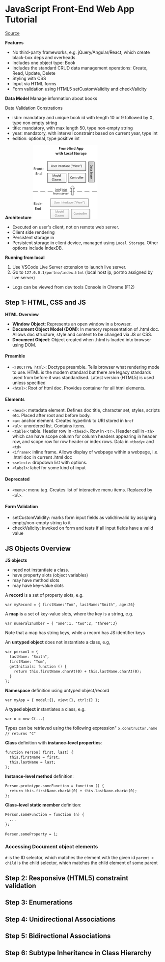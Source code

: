 # JavaScript Front-End Web App Tutorial
[Source](https://www.codeproject.com/Articles/753724/JavaScript-Front-End-Web-App-Tutorial-Part)

**Features**
* No third-party frameworks, e.g. jQuery/Angular/React, which create black-box deps and overheads.
* Includes one object type: Book
* Includes the standard CRUD data management operations: Create, Read, Update, Delete
* Styling with CSS
* Input via HTML forms
* Form validation using HTML5 setCustomValidity and checkValidity

**Data Model**
Manage information about books

Data Validation Constrations
* isbn: mandatory and unique book id with length 10 or 9 followed by X, type non empty string
* title: mandatory, with max length 50, type non-empty string
* year: mandatory, with interval constraint based on current year, type int
* edition: optional, type positive int

**Architecture**
![architecture.png](docs/architecture.png)
* Executed on user's client, not on remote web server.
* Client side rendering
* Persistent storage in 
* Persistent storage in client device, managed using `Local Storage`. Other options include IndexDB.


**Running from local**
1. Use VSCode Live Server extension to launch live server.
2. Go to `127.0.0.1/portno/index.html` (local host ip, portno assigned by live server)

* Logs can be viewed from dev tools Console in Chrome (F12)
## Step 1: HTML, CSS and JS

**HTML Overview**

* **Window Object**: Represents an open window in a browser.
* **Document Object Model (DOM)**: In memory representation of .html doc. Allows doc structure, style and content to be changed via JS or CSS.
* **Document Object**: Object created when .html is loaded into browser using DOM.
#### Preamble
* `<!DOCTYPE html>`: Doctype preamble. Tells browser what rendering mode to use. HTML is the modern standard but there are legacy standards used from before it was standardised. Latest version (HTML5) is used unless specified
* `<html>`: Root of html doc. Provides container for all html elements.

#### Elements
* `<head>`: metadata element. Defines doc title, character set, styles, scripts etc. Placed after root and before body.
* `<a>`: anchor element. Creates hyperlink to URI stored in `href`
* `<ul>`: unordered list. Contains items.
* `<table>`: table. Header row in `<thead>`.  Row in `<tr>`. Header cell in `<th>` which can have scope column for column headers appearing in header row, and scope row for row header or index rows. Data in `<tbody>` and `<td>`
* `<iframe>`: inline frame. Allows display of webpage within a webpage, i.e. .html doc in current .html doc
* `<select>`: dropdown list with options.
* `<label>`: label for some kind of input

#### Deprecated
* `<menu>`: menu tag. Creates list of interactive menu items. Replaced by `<ul>`.

#### Form Validation
* setCustomValidity: marks form input fields as valid/invalid by assigning empty/non-empty string to it
* checkValidity: invoked on form and tests if all input fields have a valid value

## JS Objects Overview

**JS objects**
* need not instantiate a class.
* have property slots (object variables)
* may have method slots
* may have key-value slots

A **record** is a set of property slots, e.g.
```
var myRecord = { firstName:"Tom", lastName:"Smith", age:26}
``` 

A **map** is a set of key-value slots, where the key is a string, e.g.
```
var numeral2number = { "one":1, "two":2, "three":3}
```
Note that a map has string keys, while a record has JS identifier keys

An **untyped object** does not instantiate a class, e.g,
```
var person1 = {  
  lastName: "Smith",  
  firstName: "Tom",
  getInitials: function () {
    return this.firstName.charAt(0) + this.lastName.charAt(0); 
  }  
};
```

**Namespace** definition using untyped object/record
```
var myApp = { model:{}, view:{}, ctrl:{} };
```

A **typed object** instantiates a class, e.g.
```
var o = new C(...)
```
Types can be retrieved using the following expression" `o.constructor.name  // returns "C"`

**Class** definition with **instance-level properties**:
```
function Person( first, last) {
  this.firstName = first; 
  this.lastName = last; 
};
```

**Instance-level method** definition:
```
Person.prototype.someFunction = function () {
  return this.firstName.charAt(0) + this.lastName.charAt(0); 
};
```

**Class-level static member** definition:
```
Person.someFunction = function (n) {
  ... 
};

Person.someProperty = 1;
```
### Accessing Document object elements
`#` is the ID selector, which matches the element with the given id
`parent > child` is the child selector, which matches the child element of some parent

## Step 2: Responsive (HTML5) constraint validation
## Step 3: Enumerations
## Step 4: Unidirectional Associations
## Step 5: Bidirectional Associations
## Step 6: Subtype Inheritance in Class Hierarchy